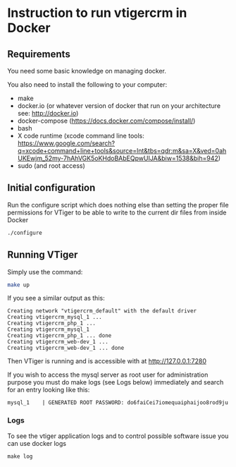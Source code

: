 # Instruction to run vtigercrm in Docker

## Requirements

You need some basic knowledge on managing docker. 

You also need to install the following to your computer:

- make
- docker.io (or whatever version of docker that run on your architecture see: http://docker.io)
- docker-compose (https://docs.docker.com/compose/install/)
- bash 
- X code runtime (xcode command line tools: https://www.google.com/search?q=xcode+command+line+tools&source=lnt&tbs=qdr:m&sa=X&ved=0ahUKEwjm_52my-7hAhVGK5oKHdoBAbEQpwUIJA&biw=1538&bih=942)
- sudo (and root access)

## Initial configuration

Run the configure script which does nothing else than setting the proper file permissions for VTiger to be able to write to the current dir files from inside Docker

```sh
./configure
```

## Running VTiger

Simply use the command: 

```sh
make up
```

If you see a similar output as this: 

```log
Creating network "vtigercrm_default" with the default driver
Creating vtigercrm_mysql_1 ... 
Creating vtigercrm_php_1 ... 
Creating vtigercrm_mysql_1
Creating vtigercrm_php_1 ... done
Creating vtigercrm_web-dev_1 ... 
Creating vtigercrm_web-dev_1 ... done
```

Then VTiger is running and is accessible with at http://127.0.0.1:7280

If you wish to access the mysql server as root user for administration purpose you must do make logs (see Logs below) immediately and search for an entry looking like this:

```logs
mysql_1    | GENERATED ROOT PASSWORD: do6faiCei7iomequaiphaijoo8rod9ju
```

### Logs

To see the vtiger application logs and to control possible software issue 
you can use docker logs

```
make log
```



